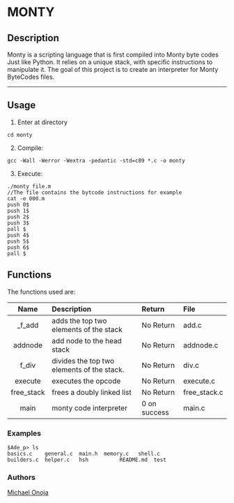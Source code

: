 # MONTY

## Description

Monty is a scripting language that is first compiled into Monty byte codes Just like Python. It relies on a unique stack, with specific instructions to manipulate it. The goal of this project is to create an interpreter for Monty ByteCodes files.

---

## Usage

1. Enter at directory

```console
cd monty
```

2. Compile:

```console
gcc -Wall -Werror -Wextra -pedantic -std=c89 *.c -o monty
```

3. Execute:

```console
./monty file.m
//The file contains the bytcode instructions for example
cat -e 000.m
push 0$
push 1$
push 2$
push 3$
pall $
push 4$
push 5$
push 6$
pall $
```

## Functions

The functions used are:

|    Name    | Description                                | Return       | File         |
| :--------: | :----------------------------------------- | :----------- | :----------- |
|  \_f_add   | adds the top two elements of the stack     | No Return    | add.c        |
|  addnode   | add node to the head stack                 | No Return    | addnode.c    |
|   f_div    | divides the top two elements of the stack. | No Return    | div.c        |
|  execute   | executes the opcode                        | No Return    | execute.c    |
| free_stack | frees a doubly linked list                 | No Return    | free_stack.c |
|    main    | monty code interpreter                     | 0 on success | main.c       |

### Examples

```console
$Ade_p> ls
basics.c    general.c  main.h  memory.c   shell.c
builders.c  helper.c   hsh          README.md  test
```

### Authors

[Michael Onoja ](https://github.com/onoja5)
